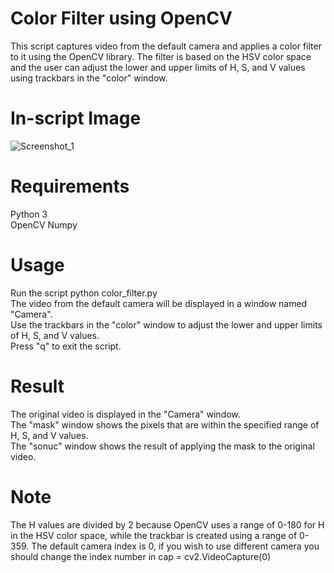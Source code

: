 # Color Filter using OpenCV
This script captures video from the default camera and applies a color filter to it using the OpenCV library. The filter is based on the HSV color space and the user can adjust the lower and upper limits of H, S, and V values using trackbars in the "color" window.
# In-script Image
![Screenshot_1](https://user-images.githubusercontent.com/68299931/213162763-835bb12b-936b-4544-9e19-9a1121cececd.png)

# Requirements
Python 3  
OpenCV
Numpy
# Usage
Run the script python color_filter.py  
The video from the default camera will be displayed in a window named "Camera".  
Use the trackbars in the "color" window to adjust the lower and upper limits of H, S, and V values.  
Press "q" to exit the script.  
# Result
The original video is displayed in the "Camera" window.  
The "mask" window shows the pixels that are within the specified range of H, S, and V values.  
The "sonuc" window shows the result of applying the mask to the original video.  
# Note
The H values are divided by 2 because OpenCV uses a range of 0-180 for H in the HSV color space, while the trackbar is created using a range of 0-359.
The default camera index is 0, if you wish to use different camera you should change the index number in cap = cv2.VideoCapture(0)
